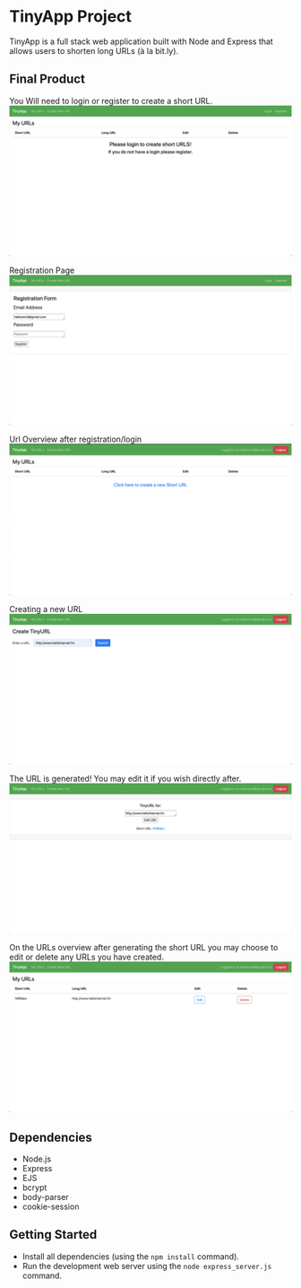 # TinyApp Project

TinyApp is a full stack web application built with Node and Express that allows users to shorten long URLs (à la bit.ly).

## Final Product

You Will need to login or register to create a short URL.
!["Screenshot of URLs page"](https://github.com/etseng02/tinyapp/blob/master/docs/login%20to%20create%20a%20short%20url!.png)

Registration Page
!["Screenshot of URLs page"](https://github.com/etseng02/tinyapp/blob/master/docs/Register.png)

Url Overview after registration/login
!["Screenshot of URLs page"](https://github.com/etseng02/tinyapp/blob/master/docs/URLS%20view.png)

Creating a new URL
!["Screenshot of URLs page"](https://github.com/etseng02/tinyapp/blob/master/docs/create%20a%20new%20url.png)

The URL is generated! You may edit it if you wish directly after.
!["Screenshot of URLs page"](https://github.com/etseng02/tinyapp/blob/master/docs/edit%20the%20url.png)

On the URLs overview after generating the short URL you may choose to edit or delete any URLs you have created.
!["Screenshot of URLs page"](https://github.com/etseng02/tinyapp/blob/master/docs/urls%20overview%20%2B%20delete.png)

## Dependencies

- Node.js
- Express
- EJS
- bcrypt
- body-parser
- cookie-session

## Getting Started

- Install all dependencies (using the `npm install` command).
- Run the development web server using the `node express_server.js` command.
